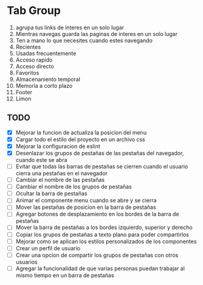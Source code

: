 # Tab Group

01. agrupa tus links de interes en un solo lugar
02. Mientras navegas guarda las paginas de interes en un solo lugar
03. Ten a mano lo que necesites cuando estes navegando
04. Recientes
05. Usadas frecuentemente
06. Acceso rapido
07. Acceso directo
08. Favoritos
09. Almacenaniento temporal
10. Memoria a corto plazo
11. Footer
12. Limon

## TODO

- [x] Mejorar la funcion de actualiza la posicion del menu
- [x] Cargar todo el estilo del proyecto en un archivo css
- [x] Mejorar la configuracion de eslint
- [x] Desenlazar los grupos de pestañas de las pestañas del navegador, cuando este se abra
- [ ] Evitar que todas las barras de pestañas se cierren cuando el usuario cierra una pestañas en el navegador
- [ ] Cambiar el nombre de las pestañas
- [ ] Cambiar el nombre de los grupos de pestañas
- [ ] Ocultar la barra de pestañas
- [ ] Animar el componente menu cuando se abre y se cierra
- [ ] Mover las pestañas de posicion en la barra de pestañas
- [ ] Agregar botones de desplazamiento en los bordes de la barra de pestañas
- [ ] Mover la barra de pestañas a los bordes izquierdo, superior y derecho
- [ ] Copiar los grupos de pestañas a texto plano para poder compartirlos
- [ ] Mejorar como se aplican los estilos personalizados de los componentes
- [ ] Crear un perfil de usuario
- [ ] Crear una opcion de compartir los grupos de pestañas con otros usuarios
- [ ] Agregar la funcionalidad de que varias personas puedan trabajar al mismo tiempo en un barra de pestañas
